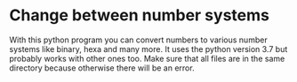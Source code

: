 # Change between number systems
With this python program you can convert numbers to various number systems like binary, hexa and many more. It uses the python version 3.7 but probably works with other ones too. Make sure that all files are in the same directory because otherwise there will be an error.
